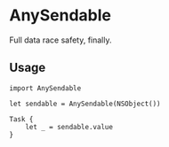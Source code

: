 # AnySendable

Full data race safety, finally.

## Usage

```
import AnySendable

let sendable = AnySendable(NSObject())

Task {
    let _ = sendable.value
}
```
